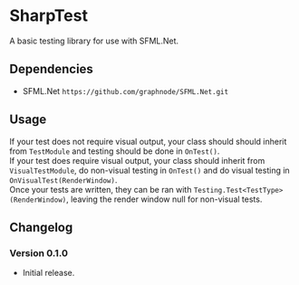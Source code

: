 ﻿# SharpTest
A basic testing library for use with SFML.Net.

## Dependencies
- SFML.Net `https://github.com/graphnode/SFML.Net.git`

## Usage
If your test does not require visual output, your class should should inherit from `TestModule` and
testing should be done in `OnTest()`.<br>
If your test does require visual output, your class should inherit from `VisualTestModule`, do
non-visual testing in `OnTest()` and do visual testing in `OnVisualTest(RenderWindow)`.<br>
Once your tests are written, they can be ran with `Testing.Test<TestType>(RenderWindow)`, leaving
the render window null for non-visual tests.

## Changelog

### Version 0.1.0
- Initial release.
